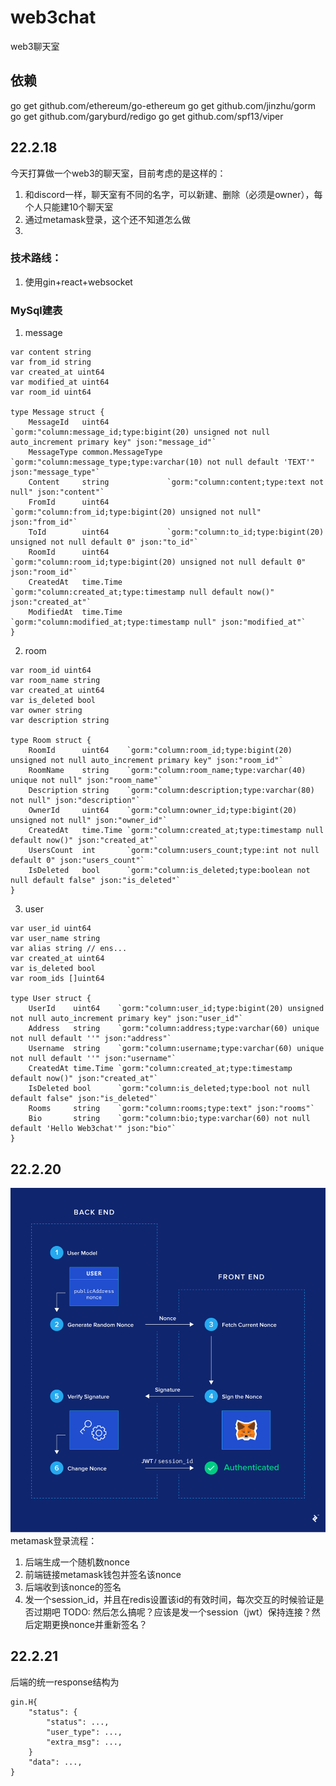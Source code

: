 # web3chat
web3聊天室

## 依赖
go get github.com/ethereum/go-ethereum
go get github.com/jinzhu/gorm
go get github.com/garyburd/redigo
go get github.com/spf13/viper

## 22.2.18
今天打算做一个web3的聊天室，目前考虑的是这样的：
1. 和discord一样，聊天室有不同的名字，可以新建、删除（必须是owner），每个人只能建10个聊天室
2. 通过metamask登录，这个还不知道怎么做
3. 

### 技术路线：
1. 使用gin+react+websocket

### MySql建表
1. message
```Golang
var content string
var from_id string
var created_at uint64
var modified_at uint64
var room_id uint64

type Message struct {
	MessageId   uint64             `gorm:"column:message_id;type:bigint(20) unsigned not null auto_increment primary key" json:"message_id"`
	MessageType common.MessageType `gorm:"column:message_type;type:varchar(10) not null default 'TEXT'" json:"message_type"`
	Content     string             `gorm:"column:content;type:text not null" json:"content"`
	FromId      uint64             `gorm:"column:from_id;type:bigint(20) unsigned not null" json:"from_id"`
	ToId        uint64             `gorm:"column:to_id;type:bigint(20) unsigned not null default 0" json:"to_id"`
	RoomId      uint64             `gorm:"column:room_id;type:bigint(20) unsigned not null default 0" json:"room_id"`
	CreatedAt   time.Time          `gorm:"column:created_at;type:timestamp null default now()" json:"created_at"`
	ModifiedAt  time.Time          `gorm:"column:modified_at;type:timestamp null" json:"modified_at"`
}
```

2. room
```Golang
var room_id uint64
var room_name string
var created_at uint64
var is_deleted bool
var owner string
var description string

type Room struct {
	RoomId      uint64    `gorm:"column:room_id;type:bigint(20) unsigned not null auto_increment primary key" json:"room_id"`
	RoomName    string    `gorm:"column:room_name;type:varchar(40) unique not null" json:"room_name"`
	Description string    `gorm:"column:description;type:varchar(80) not null" json:"description"`
	OwnerId     uint64    `gorm:"column:owner_id;type:bigint(20) unsigned not null" json:"owner_id"`
	CreatedAt   time.Time `gorm:"column:created_at;type:timestamp null default now()" json:"created_at"`
	UsersCount  int       `gorm:"column:users_count;type:int not null default 0" json:"users_count"`
	IsDeleted   bool      `gorm:"column:is_deleted;type:boolean not null default false" json:"is_deleted"`
}
```

3. user
```Golang
var user_id uint64
var user_name string
var alias string // ens...
var created_at uint64
var is_deleted bool
var room_ids []uint64

type User struct {
	UserId    uint64    `gorm:"column:user_id;type:bigint(20) unsigned not null auto_increment primary key" json:"user_id"`
	Address   string    `gorm:"column:address;type:varchar(60) unique not null default ''" json:"address"`
	Username  string    `gorm:"column:username;type:varchar(60) unique not null default ''" json:"username"`
	CreatedAt time.Time `gorm:"column:created_at;type:timestamp default now()" json:"created_at"`
	IsDeleted bool      `gorm:"column:is_deleted;type:bool not null default false" json:"is_deleted"`
	Rooms     string    `gorm:"column:rooms;type:text" json:"rooms"`
	Bio       string    `gorm:"column:bio;type:varchar(60) not null default 'Hello Web3chat'" json:"bio"`
}
```

## 22.2.20
![metamask登录流程](pic/metamask登录流程.png)
metamask登录流程：
1. 后端生成一个随机数nonce
2. 前端链接metamask钱包并签名该nonce
3. 后端收到该nonce的签名
4. 发一个session_id，并且在redis设置该id的有效时间，每次交互的时候验证是否过期吧
TODO: 然后怎么搞呢？应该是发一个session（jwt）保持连接？然后定期更换nonce并重新签名？


## 22.2.21
后端的统一response结构为
```Golang
gin.H{
    "status": {
        "status": ...,
        "user_type": ...,
        "extra_msg": ...,
    }
    "data": ...,
}
```